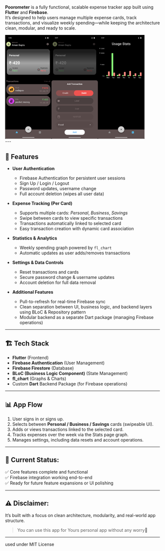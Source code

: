 **Poorometer** is a fully functional, scalable expense tracker app built using **Flutter** and **Firebase**.  
It’s designed to help users manage multiple expense cards, track transactions, and visualize weekly spending—while keeping the architecture clean, modular, and ready to scale.

<div style="display: flex;">
  <img src="home_src.png" alt="Home Page" width="30%">
  <img src="add_exp.png" alt="Expense Page" width="30%">
  <img src="stats.png" alt="Stats Page" width="30%">
  
</div>
---

## 🚀 Features

- **User Authentication**  
  - Firebase Authentication for persistent user sessions  
  - Sign Up / Login / Logout  
  - Password updates, username change  
  - Full account deletion (wipes all user data)

- **Expense Tracking (Per Card)**  
  - Supports multiple cards: *Personal*, *Business*, *Savings*  
  - Swipe between cards to view specific transactions  
  - Transactions automatically linked to selected card  
  - Easy transaction creation with dynamic card association

- **Statistics & Analytics**  
  - Weekly spending graph powered by `fl_chart`  
  - Automatic updates as user adds/removes transactions  

- **Settings & Data Controls**  
  - Reset transactions and cards  
  - Secure password change & username updates  
  - Account deletion for full data removal

- **Additional Features**  
  - Pull-to-refresh for real-time Firebase sync  
  - Clean separation between UI, business logic, and backend layers using BLoC & Repository pattern  
  - Modular backend as a separate Dart package (managing Firebase operations)

---

## 🏗️ Tech Stack

- **Flutter** (Frontend)
- **Firebase Authentication** (User Management)
- **Firebase Firestore** (Database)
- **BLoC (Business Logic Component)** (State Management)
- **fl_chart** (Graphs & Charts)
- Custom **Dart** Backend Package (for Firebase operations)

---

## 📊 App Flow

1. User signs in or signs up.
2. Selects between **Personal / Business / Savings** cards (swipeable UI).
3. Adds or views transactions linked to the selected card.
4. Tracks expenses over the week via the Stats page graph.
5. Manages settings, including data resets and account operations.

---

## 🎯 Current Status:  
✅ Core features complete and functional  
✅ Firebase integration working end-to-end  
✅ Ready for future feature expansions or UI polishing

---

## ⚠️ Disclaimer:
It’s built with a focus on clean architecture, modularity, and real-world app structure.
> You can use this app for Yours personal app without any worry🥰

---

used under MIT License
